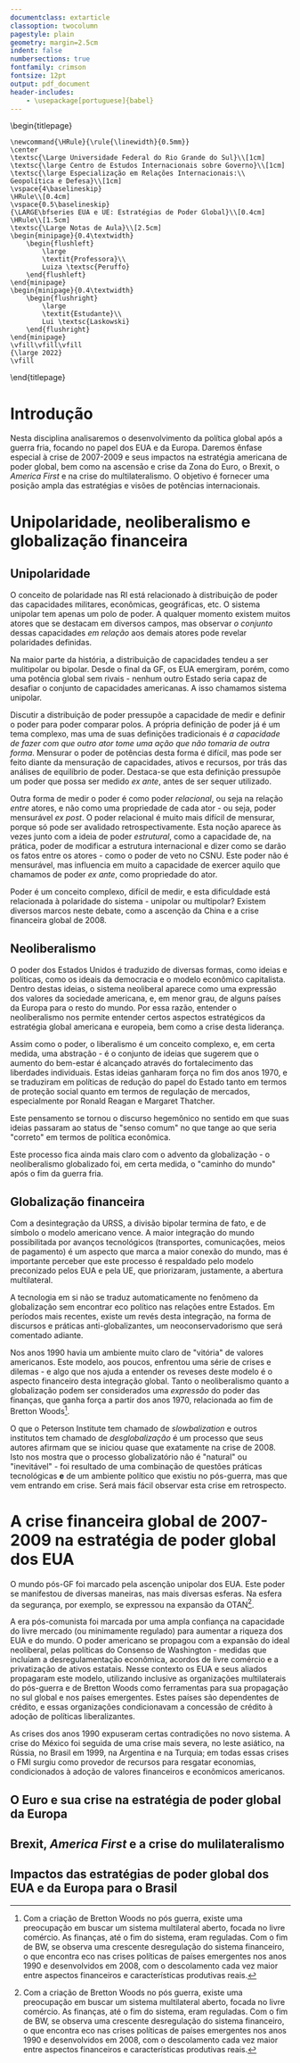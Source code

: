 ```yaml
---
documentclass: extarticle
classoption: twocolumn
pagestyle: plain
geometry: margin=2.5cm
indent: false
numbersections: true
fontfamily: crimson
fontsize: 12pt
output: pdf_document
header-includes:
    - \usepackage[portuguese]{babel}
---
```

\begin{titlepage}

    \newcommand{\HRule}{\rule{\linewidth}{0.5mm}}
    \center
    \textsc{\Large Universidade Federal do Rio Grande do Sul}\\[1cm]
    \textsc{\large Centro de Estudos Internacionais sobre Governo}\\[1cm]
    \textsc{\large Especialização em Relações Internacionais:\\ Geopolítica e Defesa}\\[1cm]
    \vspace{4\baselineskip}
    \HRule\\[0.4cm]
    \vspace{0.5\baselineskip}
    {\LARGE\bfseries EUA e UE: Estratégias de Poder Global}\\[0.4cm]
    \HRule\\[1.5cm]
    \textsc{\Large Notas de Aula}\\[2.5cm]
    \begin{minipage}{0.4\textwidth}
        \begin{flushleft}
            \large
            \textit{Professora}\\
            Luiza \textsc{Peruffo}
        \end{flushleft}
    \end{minipage}
    \begin{minipage}{0.4\textwidth}
        \begin{flushright}
            \large
            \textit{Estudante}\\
            Lui \textsc{Laskowski}
        \end{flushright}
    \end{minipage}
    \vfill\vfill\vfill
    {\large 2022}
    \vfill

\end{titlepage}

# Introdução

Nesta disciplina analisaremos o desenvolvimento da política global após a guerra fria, focando no papel dos EUA e da Europa. Daremos ênfase especial à crise de 2007-2009 e seus impactos na estratégia americana de poder global, bem como na ascensão e crise da Zona do Euro, o Brexit, o *America First* e na crise do multilateralismo. O objetivo é fornecer uma posição ampla das estratégias e visões de potências internacionais.

# Unipolaridade, neoliberalismo e globalização financeira

## Unipolaridade

O conceito de polaridade nas RI está relacionado à distribuição de poder das capacidades militares, econômicas, geográficas, etc. O sistema unipolar tem apenas um polo de poder. A qualquer momento existem muitos atores que se destacam em diversos campos, mas observar *o conjunto* dessas capacidades *em relação* aos demais atores pode revelar polaridades definidas.

Na maior parte da história, a distribuição de capacidades tendeu a ser mulitipolar ou bipolar. Desde o final da GF, os EUA emergiram, porém, como uma potência global sem rivais - nenhum outro Estado seria capaz de desafiar o conjunto de capacidades americanas. A isso chamamos sistema unipolar.

Discutir a distribuição de poder pressupõe a capacidade de medir e definir o poder para poder comparar polos. A própria definição de poder já é um tema complexo, mas uma de suas definições tradicionais é *a capacidade de fazer com que outro ator tome uma ação que não tomaria de outra forma*. Mensurar o poder de potências desta forma é difícil, mas pode ser feito diante da mensuração de capacidades, ativos e recursos, por trás das análises de equilíbrio de poder. Destaca-se que esta definição pressupõe um poder que possa ser medido *ex ante*, antes de ser sequer utilizado.

Outra forma de medir o poder é como poder *relacional*, ou seja na relação *entre* atores, e não como uma propriedade de cada ator - ou seja, poder mensurável *ex post*. O poder relacional é muito mais difícil de mensurar, porque só pode ser avalidado retrospectivamente. Esta noção aparece às vezes junto com a ideia de poder *estrutural*, como a capacidade de, na prática, poder de modificar a estrutura internacional e dizer como se darão os fatos entre os atores - como o poder de veto no CSNU. Este poder não é mensurável, mas influencia em muito a capacidade de exercer aquilo que chamamos de poder *ex ante*, como propriedade do ator.

Poder é um conceito complexo, difícil de medir, e esta dificuldade está relacionada à polaridade do sistema - unipolar ou multipolar? Existem diversos marcos neste debate, como a ascenção da China e a crise financeira global de 2008. 

## Neoliberalismo

O poder dos Estados Unidos é traduzido de diversas formas, como ideias e políticas, como os ideais da democracia e o modelo econômico capitalista. Dentro destas ideias, o sistema neoliberal aparece como uma expressão dos valores da sociedade americana, e, em menor grau, de alguns países da Europa para o resto do mundo. Por essa razão, entender o neoliberalismo nos permite entender certos aspectos estratégicos da estratégia global americana e europeia, bem como a crise desta liderança.

Assim como o poder, o liberalismo é um conceito complexo, e, em certa medida, uma abstração - é o conjunto de ideias que sugerem que o aumento do bem-estar é alcançado através do fortalecimento das liberdades individuais. Estas ideias ganharam força no fim dos anos 1970, e se traduziram em políticas de redução do papel do Estado tanto em termos de proteção social quanto em termos de regulação de mercados, especialmente por Ronald Reagan e Margaret Thatcher.

Este pensamento se tornou o discurso hegemônico no sentido em que suas ideias passaram ao status de "senso comum" no que tange ao que seria "correto" em termos de política econômica. 

Este processo fica ainda mais claro com o advento da globalização - o neoliberalismo globalizado foi, em certa medida, o "caminho do mundo" após o fim da guerra fria.

## Globalização financeira

Com a desintegração da URSS, a divisão bipolar termina de fato, e de símbolo o modelo americano vence. A maior integração do mundo possibilitada por avanços tecnológicos (transportes, comunicações, meios de pagamento) é um aspecto que marca a maior conexão do mundo, mas é importante perceber que este processo é respaldado pelo modelo preconizado pelos EUA e pela UE, que priorizaram, justamente, a abertura multilateral.

A tecnologia em si não se traduz automaticamente no fenômeno da globalização sem encontrar eco político nas relações entre Estados. Em períodos mais recentes, existe um revés desta integração, na forma de discursos e práticas anti-globalizantes, um neoconservadorismo que será comentado adiante.

Nos anos 1990 havia um ambiente muito claro de "vitória" de valores americanos. Este modelo, aos poucos, enfrentou uma série de crises e dilemas - e algo que nos ajuda a entender os reveses deste modelo é o aspecto financeiro desta integração global. Tanto o neoliberalismo quanto a globalização podem ser considerados uma *expressão* do poder das finanças, que ganha força a partir dos anos 1970, relacionada ao fim de Bretton Woods[^1].

[^1]: Com a criação de Bretton Woods no pós guerra, existe uma preocupação em buscar um sistema multilateral aberto, focada no livre comércio. As finanças, até o fim do sistema, eram reguladas. Com o fim de BW, se observa uma crescente desregulação do sistema financeiro, o que encontra eco nas crises políticas de países emergentes nos anos 1990 e desenvolvidos em 2008, com o descolamento cada vez maior entre aspectos financeiros e características produtivas reais.

O que o Peterson Institute tem chamado de *slowbalization* e outros institutos tem chamado de *desglobalização* é um processo que seus autores afirmam que se iniciou quase que exatamente na crise de 2008. Isto nos mostra que o processo globalizatório não é "natural" ou "inevitável" - foi resultado de uma combinação de questões práticas tecnológicas **e** de um ambiente político que existiu no pós-guerra, mas que vem entrando em crise. Será mais fácil observar esta crise em retrospecto.

# A crise financeira global de 2007-2009 na estratégia de poder global dos EUA

O mundo pós-GF foi marcado pela ascenção unipolar dos EUA. Este poder se manifestou de diversas maneiras, nas mais diversas esferas. Na esfera da segurança, por exemplo, se expressou na expansão da OTAN[^1]. 

A era pós-comunista foi marcada por uma ampla confiança na capacidade do livre mercado (ou minimamente regulado) para aumentar a riqueza dos EUA e do mundo. O poder americano se propagou com a expansão do ideal neoliberal, pelas políticas do Consenso de Washington - medidas que incluíam a desregulamentação econômica, acordos de livre comércio e a privatização de ativos estatais. Nesse contexto os EUA e seus aliados propagaram este modelo, utilizando inclusive as organizações multilaterais do pós-guerra e de Bretton Woods como ferramentas para sua propagação no sul global e nos países emergentes. Estes países são dependentes de crédito, e essas organizações condicionavam a concessão de crédito à adoção de políticas liberalizantes. 

[^1]: A OTAN foi criada para lidar com o objetivo da ONU no contexto da rivalidade leste-oeste. A OTAN é uma *aliança*, não necessariamente uma OI. A OTAN, numa possível ativação do Artigo 5, comunicaria o CSNU para que as medidas adequadas fossem tomadas; mas se reserva o direito de responder à situação até que essas medidas sejam adotadas. Isso acaba "subordinando" a ONU à OTAN. Com o fim da ameaça soviética, o fim da OTAN fazia sentido, mas com a reunificação da Alemanha isso era difícil, pois uma Alemanha unificada fora da OTAN preocupava a Europa. Assim a OTAN se expandiu para a Alemanha (o que certamente desagradou a Rússia); porém continuou a se expandir, incluindo muitos membros do antigo Pacto de Varsóvia.

As crises dos anos 1990 expuseram certas contradições no novo sistema. A crise do México foi seguida de uma crise mais severa, no leste asiático, na Rússia, no Brasil em 1999, na Argentina e na Turquia; em todas essas crises o FMI surgiu como provedor de recursos para resgatar economias, condicionados à adoção de valores financeiros e econômicos americanos.

## O Euro e sua crise na estratégia de poder global da Europa



## Brexit, *America First* e a crise do mulilateralismo



## Impactos das estratégias de poder global dos EUA e da Europa para o Brasil

